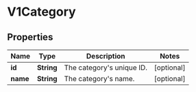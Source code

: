 
# V1Category

## Properties
Name | Type | Description | Notes
------------ | ------------- | ------------- | -------------
**id** | **String** | The category&#39;s unique ID. |  [optional]
**name** | **String** | The category&#39;s name. |  [optional]



